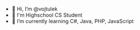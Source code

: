 - 👋 Hi, I’m @vojtulek
- 📖 I'm Highschool CS Student
- 🌱 I’m currently learning C#, Java, PHP, JavaScript

